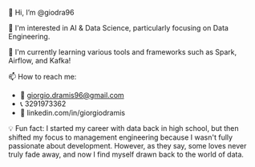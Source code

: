 👋 Hi, I’m @giodra96

👀 I'm interested in AI & Data Science, particularly focusing on Data Engineering.

🌱 I'm currently learning various tools and frameworks such as Spark, Airflow, and Kafka!

📫 How to reach me:
  - 📩 giorgio.dramis96@gmail.com
  - 📞 3291973362
  - 🔗 linkedin.com/in/giorgiodramis
    
💡 Fun fact: I started my career with data back in high school, but then shifted my focus to management engineering because I wasn't fully passionate about development. However, as they say, some loves never truly fade away, and now I find myself drawn back to the world of data.
<!---
giodra96/giodra96 is a ✨ special ✨ repository because its `README.md` (this file) appears on your GitHub profile.
You can click the Preview link to take a look at your changes.
--->
